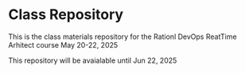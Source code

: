 # Class Repository

This is the class materials repository for the Rationl DevOps ReatTime Arhitect course May 20-22, 2025

This repository will be avaialable until Jun 22, 2025
